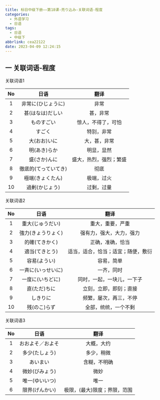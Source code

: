 ```yaml
---
title: 标日中级下册——第18课-売り込み-关联词语-程度
categories:
  - 外语学习
  - 日语
tags:
  - 日语
  - 中级下
abbrlink: cea22122
date: 2023-04-09 12:24:15
---
```

## 一 关联词语-程度

关联词语1

|  No  |         日语         |          翻译          |
| :--: | :------------------: | :--------------------: |
|  1   |  非常に(ひじょうに)  |          非常          |
|  2   |   甚(はなは)だしい   |        甚，非常        |
|  3   |      ものすごい      |   惊人，不得了，可怕   |
|  4   |        すごく        |       特别，非常       |
|  5   |     大(おお)いに     |      大，甚，非常      |
|  6   |     明(あき)らか     |       明显，显然       |
|  7   |     盛(さか)んに     | 盛大，热烈，强烈；繁盛 |
|  8   | 徹底的(てっていてき) |          彻底          |
|  9   |   極端(きょくたん)   |       极端，过火       |
|  10  |    過剰(かじょう)    |       过剩，过量       |

<!--more-->

关联词语2

|  No  |        日语        |                翻译                |
| :--: | :----------------: | :--------------------------------: |
|  1   |  重大(じゅうだい)  |          重大，重要，严重          |
|  2   | 強力(きょうりょく) |      强有力，强大，大力，强力      |
|  3   |   的確(てきかく)   |          正确，准确，恰当          |
|  4   |   適当(てきとう)   | 适当，适合，恰当；适宜；随便，敷衍 |
|  5   |    容易(ようい)    |             容易，简单             |
|  6   | 一斉に(いっせいに) |             一齐，同时             |
|  7   |  一度に(いちどに)  |     同时，一起，一块儿，一下子     |
|  8   |    直(ただ)ちに    |       立刻，立即，即刻；直接       |
|  9   |      しきりに      |       频繁，屡次，再三，不停       |
|  10  |    残(のこ)らず    |        全部，统统，一个不剩        |

关联词语3

|  No  |       日语       |             翻译             |
| :--: | :--------------: | :--------------------------: |
|  1   | おおよそ／およそ |          大概，大约          |
|  2   |  多少(たしょう)  |          多少，稍微          |
|  3   |     あいまい     |         含糊，不明确         |
|  4   |  微妙(びみょう)  |             微妙             |
|  5   |  唯一(ゆいいつ)  |             唯一             |
|  6   |  限界(げんかい)  | 极限，(最大)限度；界限，范围 |

